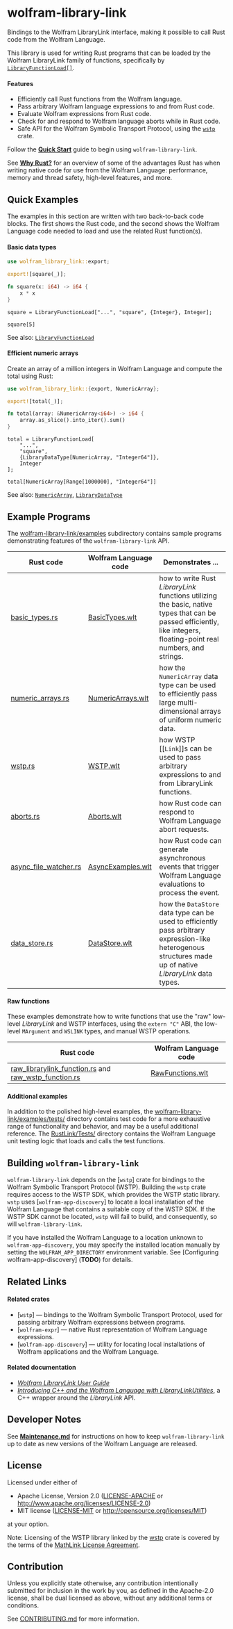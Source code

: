 # wolfram-library-link

Bindings to the Wolfram LibraryLink interface, making it possible to call Rust code
from the Wolfram Language.

This library is used for writing Rust programs that can be loaded by the Wolfram
LibraryLink family of functions, specifically by
[`LibraryFunctionLoad[]`][ref/LibraryFunctionLoad].

#### Features

  * Efficiently call Rust functions from the Wolfram language.
  * Pass arbitrary Wolfram language expressions to and from Rust code.
  * Evaluate Wolfram expressions from Rust code.
  * Check for and respond to Wolfram language aborts while in Rust code.
  * Safe API for the Wolfram Symbolic Transport Protocol, using the [`wstp`][wstp] crate.

Follow the [**Quick Start**](./docs/QuickStart.md) guide to begin using `wolfram-library-link`.

See [**Why Rust?**](./docs/WhyRust.md) for an overview of some of the advantages Rust has
when writing native code for use from the Wolfram Language: performance, memory and thread
safety, high-level features, and more.

## Quick Examples

The examples in this section are written with two back-to-back code blocks. The first
shows the Rust code, and the second shows the Wolfram Language code needed to load and use
the related Rust function(s).

#### Basic data types

```rust
use wolfram_library_link::export;

export![square(_)];

fn square(x: i64) -> i64 {
    x * x
}
```

```wolfram
square = LibraryFunctionLoad["...", "square", {Integer}, Integer];

square[5]
```

See also: [`LibraryFunctionLoad`][ref/LibraryFunctionLoad]

#### Efficient numeric arrays

Create an array of a million integers in Wolfram Language and compute the total using
Rust:

```rust
use wolfram_library_link::{export, NumericArray};

export![total(_)];

fn total(array: &NumericArray<i64>) -> i64 {
    array.as_slice().into_iter().sum()
}
```

```wolfram
total = LibraryFunctionLoad[
    "...",
    "square",
    {LibraryDataType[NumericArray, "Integer64"]},
    Integer
];

total[NumericArray[Range[1000000], "Integer64"]]
```

See also: [`NumericArray`][ref/NumericArray], [`LibraryDataType`][ref/LibraryDataType]

## Example Programs

The [wolfram-library-link/examples](./wolfram-library-link/examples) subdirectory
contains sample programs demonstrating features of the `wolfram-library-link` API.

Rust code                                                                          | Wolfram Language code                                      | Demonstrates ...
-----------------------------------------------------------------------------------|------------------------------------------------------------|-------------------------------
[basic_types.rs](wolfram-library-link/examples/basic_types.rs)                     | [BasicTypes.wlt](RustLink/Examples/BasicTypes.wlt)         | how to write Rust *LibraryLink* functions utilizing the basic, native types that can be passed efficiently, like integers, floating-point real numbers, and strings.
[numeric_arrays.rs](wolfram-library-link/examples/numeric_arrays.rs)               | [NumericArrays.wlt](RustLink/Examples/NumericArrays.wlt)   | how the `NumericArray` data type can be used to efficiently pass large multi-dimensional arrays of uniform numeric data.
[wstp.rs](wolfram-library-link/examples/wstp.rs)                                   | [WSTP.wlt](RustLink/Examples/WSTP.wlt)                     | how WSTP [[`Link`]]s can be used to pass arbitrary expressions to and from LibraryLink functions.
[aborts.rs](wolfram-library-link/examples/aborts.rs)                               | [Aborts.wlt](RustLink/Examples/Aborts.wlt)                 | how Rust code can respond to Wolfram Language abort requests.
[async_file_watcher.rs](wolfram-library-link/examples/async/async_file_watcher.rs) | [AsyncExamples.wlt](RustLink/Examples/AsyncExamples.wlt)   | how Rust code can generate asynchronous events that trigger Wolfram Language evaluations to process the event.
[data_store.rs](wolfram-library-link/examples/data_store.rs)                       | [DataStore.wlt](RustLink/Examples/DataStore.wlt)           | how the `DataStore` data type can be used to efficiently pass arbitrary expression-like heterogenous structures made up of native *LibraryLink* data types.

#### Raw functions

These examples demonstrate how to write functions that use the "raw" low-level
*LibraryLink* and WSTP interfaces, using the `extern "C"` ABI, the low-level `MArgument`
and `WSLINK` types, and manual WSTP operations.

Rust code                                                            | Wolfram Language code
---------------------------------------------------------------------|-----------------
[raw_librarylink_function.rs](wolfram-library-link/examples/raw/raw_librarylink_function.rs) and [raw_wstp_function.rs](wolfram-library-link/examples/raw/raw_wstp_function.rs) | [RawFunctions.wlt](RustLink/Examples/RawFunctions.wlt)

#### Additional examples

In addition to the polished high-level examples, the
[wolfram-library-link/examples/tests/](wolfram-library-link/examples/tests/) directory
contains test code for a more exhaustive range of functionality and behavior, and may be a
useful additional reference. The [RustLink/Tests/](./RustLink/Tests/) directory contains
the Wolfram Language unit testing logic that loads and calls the test functions.

[wstp]: https://stash.wolfram.com/users/connorg/repos/wstp/browse
[library-link]: https://reference.wolfram.com/language/guide/LibraryLink.html

[ref/LibraryFunctionLoad]: https://reference.wolfram.com/language/ref/LibraryFunctionLoad.html
[ref/LibraryDataType]: https://reference.wolfram.com/language/ref/LibraryDataType.html
[ref/NumericArray]: https://reference.wolfram.com/language/ref/NumericArray.html

## Building `wolfram-library-link`

`wolfram-library-link` depends on the [`wstp`] crate for bindings to the Wolfram
Symbolic Transport Protocol (WSTP). Building the `wstp` crate requires access to the
WSTP SDK, which provides the WSTP static library. `wstp` uses [`wolfram-app-discovery`] to
locate a local installation of the Wolfram Language that contains a suitable copy of the
WSTP SDK. If the WSTP SDK cannot be located, `wstp` will fail to build, and consequently,
so will `wolfram-library-link`.

If you have installed the Wolfram Language to a location unknown to `wolfram-app-discovery`,
you may specify the installed location manually by setting the `WOLFRAM_APP_DIRECTORY`
environment variable. See [Configuring wolfram-app-discovery] (**TODO**) for details.

## Related Links

#### Related crates

* [`wstp`] — bindings to the Wolfram Symbolic Transport Protocol, used for passing arbitrary
  Wolfram expressions between programs.
* [`wolfram-expr`] — native Rust representation of Wolfram Language expressions.
* [`wolfram-app-discovery`] — utility for locating local installations of Wolfram
  applications and the Wolfram Language.

#### Related documentation

* [*Wolfram LibraryLink User Guide*](https://reference.wolfram.com/language/LibraryLink/tutorial/Overview.html)
* [*Introducing C++ and the Wolfram Language with LibraryLinkUtilities*](https://community.wolfram.com/groups/-/m/t/2133603), a C++ wrapper around the *LibraryLink* API.

## Developer Notes

See [**Maintenance.md**](./docs/Maintenance.md) for instructions on how to keep `wolfram-library-link` up to date
as new versions of the Wolfram Language are released.

## License

Licensed under either of

 * Apache License, Version 2.0
   ([LICENSE-APACHE](LICENSE-APACHE) or http://www.apache.org/licenses/LICENSE-2.0)
 * MIT license
   ([LICENSE-MIT](LICENSE-MIT) or http://opensource.org/licenses/MIT)

at your option.

Note: Licensing of the WSTP library linked by the [wstp] crate is covered by the terms of
the [MathLink License Agreement](https://www.wolfram.com/legal/agreements/mathlink.html).

## Contribution

Unless you explicitly state otherwise, any contribution intentionally submitted
for inclusion in the work by you, as defined in the Apache-2.0 license, shall be
dual licensed as above, without any additional terms or conditions.

See [CONTRIBUTING.md](./CONTRIBUTING.md) for more information.
